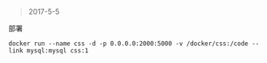 >   2017-5-5

部署
```docker
docker run --name css -d -p 0.0.0.0:2000:5000 -v /docker/css:/code --link mysql:mysql css:1
```
